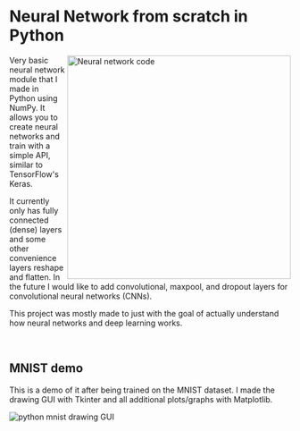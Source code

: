 # Neural Network from scratch in Python

<img align="right" alt="Neural network code" src="https://github.com/michael-lesirge/neural-network/assets/100492377/24a82054-6954-4676-8360-aabab90802f4" width = 400>
<p>
Very basic neural network module that I made in Python using NumPy. It allows you to create neural networks and train with a simple API, similar to TensorFlow's Keras. 
  
It currently only has fully connected (dense) layers and some other convenience layers reshape and flatten. In the future I would like to add convolutional, maxpool, and dropout layers for convolutional neural networks (CNNs).

This project was mostly made to just with the goal of actually understand how neural networks and deep learning works.  
</p>

<br clear="right"/>

## MNIST demo
<p>This is a demo of it after being trained on the MNIST dataset. I made the drawing GUI with Tkinter and all additional plots/graphs with Matplotlib.</p>
<img alt="python mnist drawing GUI" src="https://github.com/michael-lesirge/neural-network/assets/100492377/27856ede-a556-4ee0-bbe1-7aba370cb57e">
